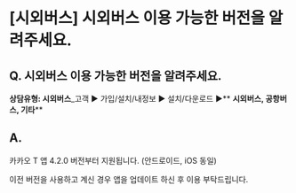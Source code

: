 # [시외버스] 시외버스 이용 가능한 버전을 알려주세요.

**Q. 시외버스 이용 가능한 버전을 알려주세요.**
-----------------------------

**상담유형: 시외버스**\_고객 ▶ 가입/설치/내정보 ▶ 설치/다운로드 ▶** **시외버스, 공항버스, 기타****

**A.**
------

카카오 T 앱 4.2.0 버전부터 지원됩니다. (안드로이드, iOS 동일)  
  
이전 버전을 사용하고 계신 경우 앱을 업데이트 하신 후 이용 부탁드립니다.